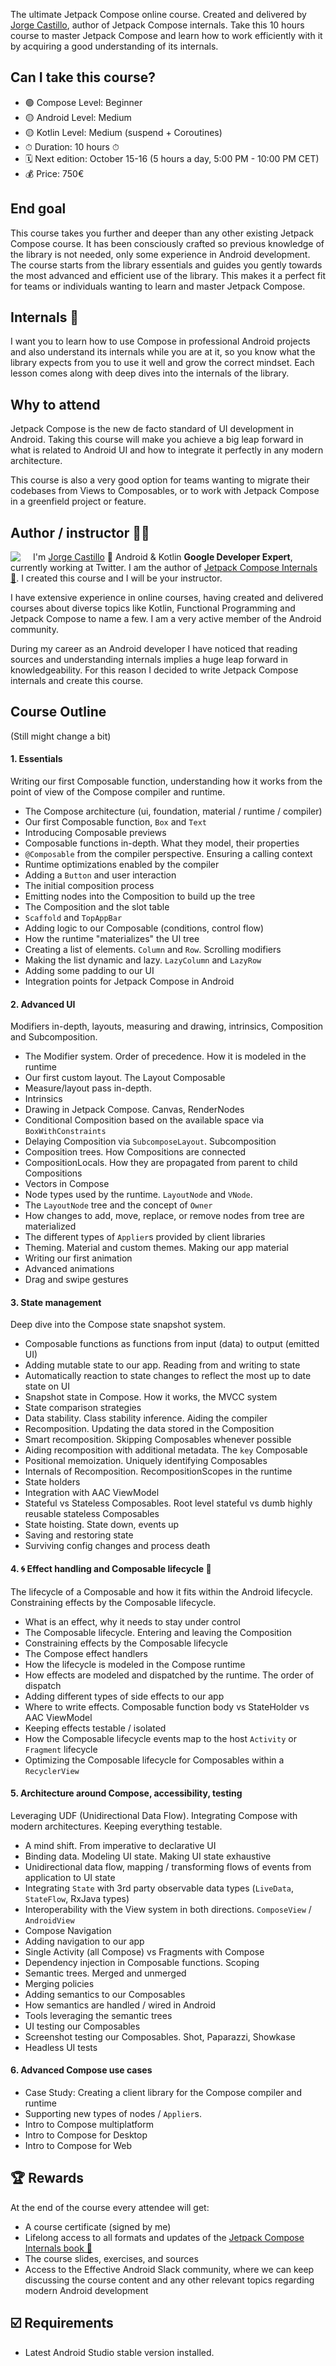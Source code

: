 The ultimate Jetpack Compose online course. Created and delivered by [Jorge Castillo](https://twitter.com/jorgecastillopr), author of Jetpack Compose internals. Take this 10 hours course to master Jetpack Compose and learn how to work efficiently with it by acquiring a good understanding of its internals.

## Can I take this course?

* 🟢 Compose Level: Beginner
* 🟡 Android Level: Medium
* 🟡 Kotlin Level: Medium (suspend + Coroutines)
* ⏱ Duration: 10 hours ⏱
* 🗓 Next edition: October 15-16 (5 hours a day, 5:00 PM - 10:00 PM CET)
* 💰 Price: 750€

## End goal

This course takes you further and deeper than any other existing Jetpack Compose course. It has been consciously crafted so previous knowledge of the library is not needed, only some experience in Android development. The course starts from the library essentials and guides you gently towards the most advanced and efficient use of the library. This makes it a perfect fit for teams or individuals wanting to learn and master Jetpack Compose.

## Internals 🧐

I want you to learn how to use Compose in professional Android projects and also understand its internals while you are at it, so you know what the library expects from you to use it well and grow the correct mindset. Each lesson comes along with deep dives into the internals of the library.

## Why to attend

Jetpack Compose is the new de facto standard of UI development in Android. Taking this course will make you achieve a big leap forward in what is related to Android UI and how to integrate it perfectly in any modern architecture.

This course is also a very good option for teams wanting to migrate their codebases from Views to Composables, or to work with Jetpack Compose in a greenfield project or feature.

## Author / instructor 👨‍💻

<img align="left" style="margin-right:20px" src=".slides/images/twitteravatar.png">

I'm [Jorge Castillo](https://twitter.com/jorgecastillopr) 👋 Android & Kotlin **Google Developer Expert**, currently working at Twitter. I am the author of [Jetpack Compose Internals 📖](https://leanpub.com/composeinternals/). I created this course and I will be your instructor.

I have extensive experience in online courses, having created and delivered courses about diverse topics like Kotlin, Functional Programming and Jetpack Compose to name a few. I am a very active member of the Android community.

During my career as an Android developer I have noticed that reading sources and understanding internals implies a huge leap forward in knowledgeability. For this reason I decided to write Jetpack Compose internals and create this course.

## Course Outline

(Still might change a bit)

#### 1. Essentials

Writing our first Composable function, understanding how it works from the point of view of the Compose compiler and runtime.

- The Compose architecture (ui, foundation, material / runtime / compiler)
- Our first Composable function, `Box` and `Text`
- Introducing Composable previews
- Composable functions in-depth. What they model, their properties
- `@Composable` from the compiler perspective. Ensuring a calling context
- Runtime optimizations enabled by the compiler
- Adding a `Button` and user interaction
- The initial composition process
- Emitting nodes into the Composition to build up the tree
- The Composition and the slot table
- `Scaffold` and `TopAppBar`
- Adding logic to our Composable (conditions, control flow)
- How the runtime "materializes" the UI tree
- Creating a list of elements. `Column` and `Row`. Scrolling modifiers
- Making the list dynamic and lazy. `LazyColumn` and `LazyRow`
- Adding some padding to our UI
- Integration points for Jetpack Compose in Android

#### 2. Advanced UI

Modifiers in-depth, layouts, measuring and drawing, intrinsics, Composition and Subcomposition.

- The Modifier system. Order of precedence. How it is modeled in the runtime
- Our first custom layout. The Layout Composable
- Measure/layout pass in-depth.
- Intrinsics
- Drawing in Jetpack Compose. Canvas, RenderNodes
- Conditional Composition based on the available space via `BoxWithConstraints`
- Delaying Composition via `SubcomposeLayout`. Subcomposition
- Composition trees. How Compositions are connected
- CompositionLocals. How they are propagated from parent to child Compositions
- Vectors in Compose
- Node types used by the runtime. `LayoutNode` and `VNode`.
- The `LayoutNode` tree and the concept of `Owner`
- How changes to add, move, replace, or remove nodes from tree are materialized
- The different types of `Applier`s provided by client libraries
- Theming. Material and custom themes. Making our app material
- Writing our first animation
- Advanced animations
- Drag and swipe gestures

#### 3. State management

Deep dive into the Compose state snapshot system.

- Composable functions as functions from input (data) to output (emitted UI)
- Adding mutable state to our app. Reading from and writing to state
- Automatically reaction to state changes to reflect the most up to date state on UI
- Snapshot state in Compose. How it works, the MVCC system
- State comparison strategies
- Data stability. Class stability inference. Aiding the compiler
- Recomposition. Updating the data stored in the Composition
- Smart recomposition. Skipping Composables whenever possible
- Aiding recomposition with additional metadata. The `key` Composable
- Positional memoization. Uniquely identifying Composables
- Internals of Recomposition. RecompositionScopes in the runtime
- State holders
- Integration with AAC ViewModel
- Stateful vs Stateless Composables. Root level stateful vs dumb highly reusable stateless Composables
- State hoisting. State down, events up
- Saving and restoring state
- Surviving config changes and process death

#### 4. 🌀 Effect handling and Composable lifecycle 🍂

The lifecycle of a Composable and how it fits within the Android lifecycle. Constraining effects by the Composable lifecycle.

- What is an effect, why it needs to stay under control
- The Composable lifecycle. Entering and leaving the Composition
- Constraining effects by the Composable lifecycle
- The Compose effect handlers
- How the lifecycle is modeled in the Compose runtime
- How effects are modeled and dispatched by the runtime. The order of dispatch
- Adding different types of side effects to our app
- Where to write effects. Composable function body vs StateHolder vs AAC ViewModel
- Keeping effects testable / isolated
- How the Composable lifecycle events map to the host `Activity` or `Fragment` lifecycle
- Optimizing the Composable lifecycle for Composables within a `RecyclerView`

#### 5. Architecture around Compose, accessibility, testing

Leveraging UDF (Unidirectional Data Flow). Integrating Compose with modern architectures. Keeping everything testable.

- A mind shift. From imperative to declarative UI
- Binding data. Modeling UI state. Making UI state exhaustive
- Unidirectional data flow, mapping / transforming flows of events from application to UI state
- Integrating `State` with 3rd party observable data types (`LiveData`, `StateFlow`, RxJava types)
- Interoperability with the View system in both directions. `ComposeView` / `AndroidView`
- Compose Navigation
- Adding navigation to our app
- Single Activity (all Compose) vs Fragments with Compose
- Dependency injection in Composable functions. Scoping
- Semantic trees. Merged and unmerged
- Merging policies
- Adding semantics to our Composables
- How semantics are handled / wired in Android
- Tools leveraging the semantic trees
- UI testing our Composables
- Screenshot testing our Composables. Shot, Paparazzi, Showkase
- Headless UI tests

#### 6. Advanced Compose use cases

- Case Study: Creating a client library for the Compose compiler and runtime
- Supporting new types of nodes / `Applier`s.
- Intro to Compose multiplatform
- Intro to Compose for Desktop
- Intro to Compose for Web


## 🏆 Rewards

At the end of the course every attendee will get:
* A course certificate (signed by me)
* Lifelong access to all formats and updates of the [Jetpack Compose Internals book 📖](https://leanpub.com/composeinternals/)
* The course slides, exercises, and sources
* Access to the Effective Android Slack community, where we can keep discussing the course content and any other relevant topics regarding modern Android development

## ☑️ Requirements

* Latest Android Studio stable version installed.

